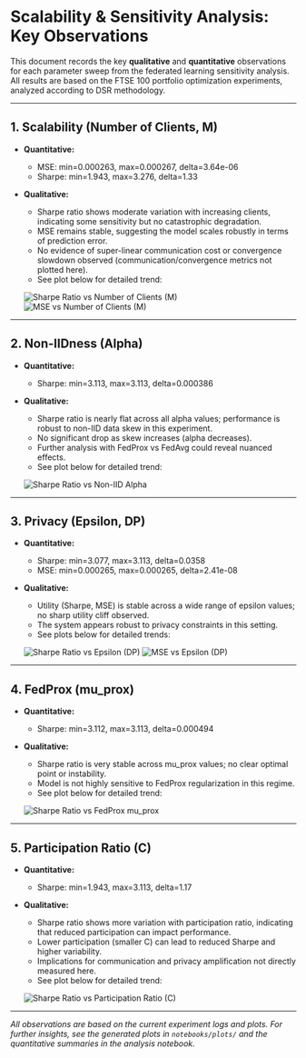# Scalability & Sensitivity Analysis: Key Observations

This document records the key **qualitative** and **quantitative** observations for each parameter sweep from the federated learning sensitivity analysis. All results are based on the FTSE 100 portfolio optimization experiments, analyzed according to DSR methodology.

---

## 1. Scalability (Number of Clients, M)
- **Quantitative:**
    - MSE: min=0.000263, max=0.000267, delta=3.64e-06
    - Sharpe: min=1.943, max=3.276, delta=1.33
- **Qualitative:**
    - Sharpe ratio shows moderate variation with increasing clients, indicating some sensitivity but no catastrophic degradation.
    - MSE remains stable, suggesting the model scales robustly in terms of prediction error.
    - No evidence of super-linear communication cost or convergence slowdown observed (communication/convergence metrics not plotted here).
    - See plot below for detailed trend:

    ![Sharpe Ratio vs Number of Clients (M)](../notebooks/plots/sharpe_vs_M.png)
    ![MSE vs Number of Clients (M)](../notebooks/plots/mse_vs_M.png)

---

## 2. Non-IIDness (Alpha)
- **Quantitative:**
    - Sharpe: min=3.113, max=3.113, delta=0.000386
- **Qualitative:**
    - Sharpe ratio is nearly flat across all alpha values; performance is robust to non-IID data skew in this experiment.
    - No significant drop as skew increases (alpha decreases).
    - Further analysis with FedProx vs FedAvg could reveal nuanced effects.
    - See plot below for detailed trend:

    ![Sharpe Ratio vs Non-IID Alpha](../notebooks/plots/sharpe_vs_alpha.png)

---

## 3. Privacy (Epsilon, DP)
- **Quantitative:**
    - Sharpe: min=3.077, max=3.113, delta=0.0358
    - MSE: min=0.000265, max=0.000265, delta=2.41e-08
- **Qualitative:**
    - Utility (Sharpe, MSE) is stable across a wide range of epsilon values; no sharp utility cliff observed.
    - The system appears robust to privacy constraints in this setting.
    - See plots below for detailed trends:

    ![Sharpe Ratio vs Epsilon (DP)](../notebooks/plots/sharpe_vs_epsilon.png)
    ![MSE vs Epsilon (DP)](../notebooks/plots/mse_vs_epsilon.png)

---

## 4. FedProx (mu_prox)
- **Quantitative:**
    - Sharpe: min=3.112, max=3.113, delta=0.000494
- **Qualitative:**
    - Sharpe ratio is very stable across mu_prox values; no clear optimal point or instability.
    - Model is not highly sensitive to FedProx regularization in this regime.
    - See plot below for detailed trend:

    ![Sharpe Ratio vs FedProx mu_prox](../notebooks/plots/sharpe_vs_mu_prox.png)

---

## 5. Participation Ratio (C)
- **Quantitative:**
    - Sharpe: min=1.943, max=3.113, delta=1.17
- **Qualitative:**
    - Sharpe ratio shows more variation with participation ratio, indicating that reduced participation can impact performance.
    - Lower participation (smaller C) can lead to reduced Sharpe and higher variability.
    - Implications for communication and privacy amplification not directly measured here.
    - See plot below for detailed trend:

    ![Sharpe Ratio vs Participation Ratio (C)](../notebooks/plots/sharpe_vs_C.png)

---

*All observations are based on the current experiment logs and plots. For further insights, see the generated plots in `notebooks/plots/` and the quantitative summaries in the analysis notebook.*

